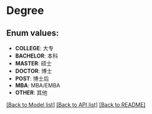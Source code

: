 # Degree
## Enum values:

* **COLLEGE**: 大专
* **BACHELOR**: 本科
* **MASTER**: 硕士
* **DOCTOR**: 博士
* **POST**: 博士后
* **MBA**: MBA/EMBA
* **OTHER**: 其他

[[Back to Model list]](../README.md#documentation-for-models) [[Back to API list]](../README.md#documentation-for-api-endpoints) [[Back to README]](../README.md)

